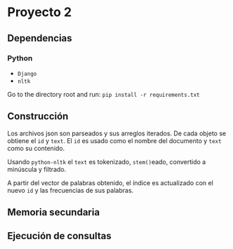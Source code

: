 # Proyecto 2

## Dependencias

### Python
- `Django`
- `nltk`

Go to the directory root and run:
`pip install -r requirements.txt`

## Construcción
Los archivos json son parseados y sus arreglos iterados.
De cada objeto se obtiene el `id` y `text`.
El `id` es usado como el nombre del documento y `text` como su contenido.

Usando `python-nltk` el `text` es tokenizado, `stem()`eado, convertido a minúscula
y filtrado.

A partir del vector de palabras obtenido, el índice es actualizado con el nuevo `id`
y las frecuencias de sus palabras.

## Memoria secundaria

## Ejecución de consultas
